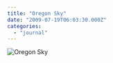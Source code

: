 ```yaml
---
title: "Oregon Sky"
date: "2009-07-19T06:03:30.000Z"
categories: 
  - "journal"
---
```


![Oregon Sky](http://farm3.static.flickr.com/2614/3733695275_033b1970ac.jpg?v=0)
